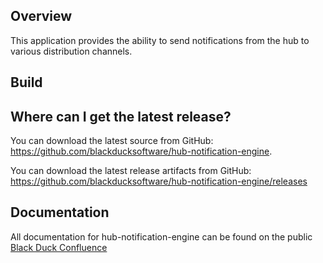 ## Overview ##
This application provides the ability to send notifications from the hub to various distribution channels.

## Build ##

## Where can I get the latest release? ##
You can download the latest source from GitHub: https://github.com/blackducksoftware/hub-notification-engine. 

You can download the latest release artifacts from GitHub: https://github.com/blackducksoftware/hub-notification-engine/releases

## Documentation ##
All documentation for hub-notification-engine can be found on the public [Black Duck Confluence](https://blackducksoftware.atlassian.net/wiki/display/INTDOCS/)

